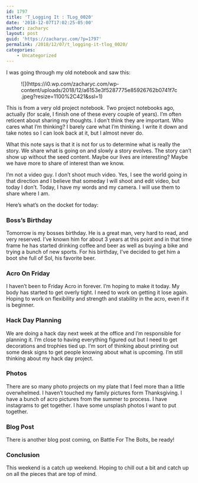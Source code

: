 ```yaml
---
id: 1797
title: 'T_Logging It : TLog_0020'
date: '2018-12-07T17:02:25-05:00'
author: zacharyc
layout: post
guid: 'https://zacharyc.com/?p=1797'
permalink: /2018/12/07/t_logging-it-tlog_0020/
categories:
    - Uncategorized
---
```


I was going through my old notebook and saw this:

<figure class="wp-block-image">![](https://i0.wp.com/zacharyc.com/wp-content/uploads/2018/12/a6153e3f5287775e85926762b0741f7c.jpeg?resize=1100%2C421&ssl=1)</figure>This is from a very old project notebook. Two project notebooks ago, actually (for scale, I finish one of these every couple of years). I’m often reticent about sharing my thoughts. I don’t think they are important. Who cares what I’m thinking? I barely care what I’m thinking. I write it down and take notes so I can look back at it, but I almost never do.

What this note says is that it is not for us to determine what is really the story. We share what is going on and slowly a story evolves. The story can’t show up without the seed content. Maybe our lives are interesting? Maybe we have more to share of interest than we know.

I’m not a video guy. I don’t shoot much video. Yes, I see the world going in that direction and I believe that someday I will shoot and edit video, but today I don’t. Today, I have my words and my camera. I will use them to share where I am.

Here’s what’s on the docket for today:

### Boss’s Birthday

Tomorrow is my bosses birthday. He is a great man, very hard to read, and very reserved. I’ve known him for about 3 years at this point and in that time frame he has started drinking coffee and beer as well as buying a bike and trying a bunch of new sports. For his birthday, I’ve decided to get him a boot she full of Sol, his favorite beer.

### Acro On Friday

I haven’t been to Friday Acro in forever. I’m hoping to make it today. My body has started to get overly tight. I need to work on getting it lose again. Hoping to work on flexibility and strength and stability in the acro, even if it is beginner.

### Hack Day Planning

We are doing a hack day next week at the office and I’m responsible for planning it. I’m close to having everything figured out but I need to get decorations and trophies tied up. I’m sort of thinking about printing out some desk signs to get people knowing about what is upcoming. I’m still thinking about my hack day project.

### Photos

There are so many photo projects on my plate that I feel more than a little overwhelmed. I haven’t touched my family pictures form Thanksgiving. I have a bunch of acro pictures from the summer to process. I have instagrams to get together. I have some unsplash photos I want to put together.

### Blog Post

There is another blog post coming, on Battle For The Bolts, be ready!

### Conclusion

This weekend is a catch up weekend. Hoping to chill out a bit and catch up on all the pieces that are top of mind.